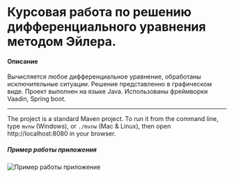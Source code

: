 # Курсовая работа по решению дифференциального уравнения методом Эйлера.

#### Описание

Вычисляется любое дифференциальное уравнение, обработаны исключительные ситуации. Решение представленно в графическом
виде. Проект выполнен на языке Java. Использованы фреймворки Vaadin, Spring boot.

----
The project is a standard Maven project. To run it from the command line, type `mvnw` (Windows), or `./mvnw` (Mac &
Linux), then open
http://localhost:8080 in your browser.

##### Пример работы приложения

![Пример работы приложение](https://github.com/[sladkkkov]/[diffur]/blob/[main]/example.jpg?raw=true)
